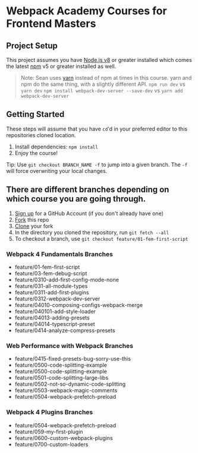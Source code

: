 # Webpack Academy Courses for Frontend Masters

## Project Setup
This project assumes you have [Node.js v8](http://nodejs.org/) or greater installed which comes
the latest [npm](https://www.npmjs.com/) v5 or greater installed as well. 

> Note: Sean uses [yarn](https://yarnpkg.com/lang/en/) instead of npm at times in this course. yarn and npm do the same thing, with a slightly different API.
> `npm run dev` vs `yarn dev`
> `npm install webpack-dev-server --save-dev` vs `yarn add webpack-dev-server`

## Getting Started
These steps will assume that you have `cd`'d in your preferred editor to this repositories cloned location.

1. Install dependencies: `npm install`
2. Enjoy the course!

Tip: Use `git checkout BRANCH_NAME -f` to jump into a given branch. The `-f` will force overwriting your local changes.


## There are different branches depending on which course you are going through.

1. [Sign up](https://github.com/join) for a GitHub Account (if you don't already have one)
2. [Fork](https://help.github.com/articles/fork-a-repo/) this repo
3. [Clone](https://help.github.com/articles/cloning-a-repository/) your fork
4. In the directory you cloned the repository, run `git fetch --all`
5. To checkout a branch, use `git checkout feature/01-fem-first-script`

### Webpack 4 Fundamentals Branches

- feature/01-fem-first-script
- feature/03-fem-debug-script
- feature/0310-add-first-config-mode-none
- feature/031-all-module-types
- feature/0311-add-first-plugins
- feature/0312-webpack-dev-server
- feature/04010-composing-configs-webpack-merge
- feature/040101-add-style-loader
- feature/04013-adding-presets
- feature/04014-typescript-preset
- feature/0414-analyze-compress-presets 

### Web Performance with Webpack Branches

- feature/0415-fixed-presets-bug-sorry-use-this
- feature/0500-code-splitting-example
- feature/0500-code-splitting-example
- feature/0501-code-splitting-large-libs
- feature/0502-not-so-dynamic-code-splitting
- feature/0503-webpack-magic-comments
- feature/0504-webpack-prefetch-preload

### Webpack 4 Plugins Branches

- feature/0504-webpack-prefetch-preload
- feature/059-my-first-plugin 
- feature/0600-custom-webpack-plugins
- feature/0700-custom-loaders
